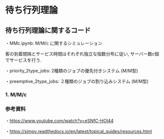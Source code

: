 # 待ち行列理論

## 待ち行列理論に関するコード
・MMc.ipynb:  M/M/c に関するシミュレーション

客の到着間隔とサービス時間はそれぞれ独立な指数分布に従い, サーバー数c個でサービスを行う.

・priority_2type_jobs: 2種類のジョブの優先付きシステム (M/M型)

・preemptive_2type_jobs: ２種類のジョブの割り込みシステム (M/M型)

### 1. M/M/c

### 参考資料
・https://www.youtube.com/watch?v=eSNfC-HOl44

・https://simpy.readthedocs.io/en/latest/topical_guides/resources.html
